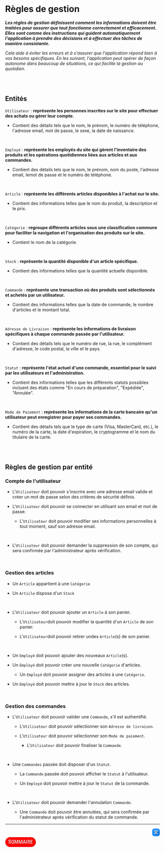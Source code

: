 # Règles de gestion

***Les règles de gestion définissent comment les informations doivent être traitées pour assurer que tout fonctionne correctement et efficacement. Elles sont comme des instructions qui guident automatiquement l'application à prendre des décisions et à effectuer des tâches de manière consistante.***

*Cela aide à éviter les erreurs et à s'assurer que l'application répond bien à vos besoins spécifiques. En les suivant, l'application peut opérer de façon autonome dans beaucoup de situations, ce qui facilite la gestion au quotidien.*

<br><br>

## Entités
`Utilisateur` : **représente les personnes inscrites sur le site pour effectuer des achats ou gérer leur compte.**
- Contient des détails tels que le nom, le prénom, le numéro de téléphone, l'adresse email, mot de passe, le sexe, la date de naissance.

<br>

`Employé` : **représente les employés du site qui gèrent l'inventaire des produits et les opérations quotidiennes liées aux articles et aux commandes.**
- Contient des détails tels que le nom, le prénom, nom du poste, l'adresse email, lemot de passe et le numéro de téléphone.

<br>

`Article` : **représente les différents articles disponibles à l'achat sur le site.**
- Contient des informations telles que le nom du produit, la description et le prix.

<br>

`Catégorie` : **regroupe différents articles sous une classification commune pour faciliter la navigation et l'organisation des produits sur le site.**
- Contient le nom de la catégorie.

<br>

`Stock` : **représente la quantité disponible d'un article spécifique.**
- Contient des informations telles que la quantité actuelle disponible.

<br>

`Commande` : **représente une transaction où des produits sont sélectionnés et achetés par un utilisateur.**
- Contient des informations telles que la date de commande, le nombre d'articles et le montant total.

<br>

`Adresse de Livraison` : **représente les informations de livraison spécifiques à chaque commande passée par l'utilisateur.**
- Contient des détails tels que le numéro de rue, la rue, le complément d'adresse, le code postal, la ville et le pays.

<br>

`Statut` : **représente l'état actuel d'une commande, essentiel pour le suivi par les utilisateurs et l'administration.**
- Contient des informations telles que les différents statuts possibles incluent des états comme "En cours de préparation", "Expédiée", "Annulée".

<br>

`Mode de Paiement` : **représente les informations de la carte bancaire qu'un utilisateur peut enregistrer pour payer ses commandes.**
- Contient des détails tels que le type de carte (Visa, MasterCard, etc.), le numéro de la carte, la date d'expiration, le cryptogramme et le nom du titulaire de la carte.

<br><br>

## Règles de gestion par entité

### Compte de l'utilisateur
- L'`Utilisateur` doit pouvoir s'inscrire avec une adresse email valide et créer un mot de passe selon des critères de sécurité définis.

- L'`Utilisateur` doit pouvoir se connecter en utilisant son email et mot de passe.
    - L'`Utilisateur` doit pouvoir modifier ses informations personnelles à tout moment, sauf son adresse email.

<br>

- L'`Utilisateur` doit pouvoir demander la suppression de son compte, qui sera confirmée par l'administrateur après vérification.

<br>

### Gestion des articles
- Un `Article` appartient à une `Catégorie`

- Un `Article` dispose d'un `Stock`

<br>

- L'`Utilisateur` doit pouvoir ajouter un `Article` à son panier.

    - L'`Utilisateur`doit pouvoir modifier la quantité d'un `Article` de son panier.

    - L'`Utilisateur`doit pouvoir retirer undes `Article`(s) de son panier.

<br>

- Un `Employé` doit pouvoir ajouter des nouveaux `Article`(s).

- Un `Employé` doit pouvoir créer une nouvelle `Catégorie` d'articles.

    - Un `Employé` doit pouvoir assigner des articles à une `Catégorie`.

- Un `Employé` doit pouvoir mettre à jour le `Stock` des articles.

<br>

### Gestion des commandes
- L'`Utilisateur` doit pouvoir valider une `Commande`, s'il est authentifié.

    - L'`Utilisateur` doit pouvoir sélectionner son `Adresse de livraison`.

    - L'`Utilisateur` doit pouvoir sélectionner son `Mode de paiement`.

        - L'`Utilisateur` doit pouvoir finaliser la `Commande`.

<br>

- Une `Commandes` passée doit disposer d'un `Statut`.

    - La `Commande` passée doit pouvoir afficher le `Statut` à l'utilisateur.

    - Un `Employé` doit pouvoir mettre à jour le `Statut` de la commande.


<br>

- L'`Utilisateur` doit pouvoir demander l'annulation `Commande`.

    - Une `Commande` doit pouvoir être annulées, qui sera confirmée par l'administrateur après vérification du statut de commande.


---
<!-- Bouton 'Retour vers le Sommaire' et Bouton 'Retour vers haut' du document -->
<div align="right">
    <a href="#règles-de-gestion">
        <img src="../assets/icon-vers-le-haut.png" alt="Retour vers le haut" style="width: 25px;" />
    </a>
</div>
<div align="left">
    <a href="/README.md">
        <img src="../assets/summary.png" alt="Retour vers le haut" style="width: 100px;" />
    </a>
</div>